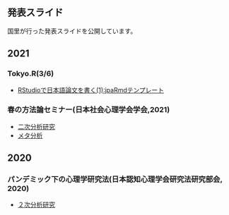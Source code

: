## 発表スライド

国里が行った発表スライドを公開しています。

## 2021

### Tokyo.R(3/6)

- [RStudioで日本語論文を書く(1):jpaRmdテンプレート](tokyo-r-2021-03-06/tokyoR.html)

### 春の方法論セミナー(日本社会心理学会学会,2021)

- [二次分析研究](spring_seminar_JSSP_2021/secondary_analysis/slide.html)
- [メタ分析](spring_seminar_JSSP_2021/meta_analysis/slide.html)

## 2020

### パンデミック下の心理学研究法(日本認知心理学会研究法研究部会, 2020)

- [２次分析研究](secondary_analysis/secondary_analysis.html)